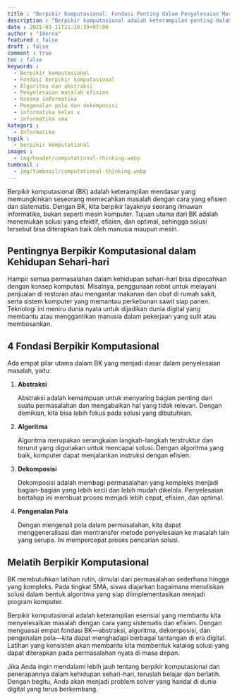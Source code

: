 ```yaml
---
title : "Berpikir Komputasional: Fondasi Penting dalam Penyelesaian Masalah di Era Digital"
description : "Berpikir komputasional adalah keterampilan penting dalam penyelesaian masalah di era digital. Pelajari konsep BK seperti abstraksi, algoritma, dekomposisi, dan pengenalan pola untuk solusi yang efisien."
date : 2025-03-11T21:10:39+07:00
author : "19erna"
featured : false
draft : false
comment : true
toc : false
keywords : 
  - Berpikir komputasional
  - Fondasi berpikir komputasional
  - Algoritma dan abstraksi
  - Penyelesaian masalah efisien
  - Konsep informatika
  - Pengenalan pola dan dekomposisi
  - informatika kelas x
  - informatika sma
kategori : 
  - Informatika
topik :
  - berpikir komputational
images : 
  - img/header/computational-thinking.webp
tumbnail : 
  - img/tumbnail/computational-thinking.webp
---
```


Berpikir komputasional (BK) adalah keterampilan mendasar yang memungkinkan seseorang memecahkan masalah dengan cara yang efisien dan sistematis. Dengan BK, kita berpikir layaknya seorang ilmuwan informatika, bukan seperti mesin komputer. Tujuan utama dari BK adalah menemukan solusi yang efektif, efisien, dan optimal, sehingga solusi tersebut bisa diterapkan baik oleh manusia maupun mesin.

## Pentingnya Berpikir Komputasional dalam Kehidupan Sehari-hari

Hampir semua permasalahan dalam kehidupan sehari-hari bisa dipecahkan dengan konsep komputasi. Misalnya, penggunaan robot untuk melayani penjualan di restoran atau mengantar makanan dan obat di rumah sakit, serta sistem komputer yang memantau perkebunan sawit siap panen. Teknologi ini meniru dunia nyata untuk dijadikan dunia digital yang membantu atau menggantikan manusia dalam pekerjaan yang sulit atau membosankan.

## 4 Fondasi Berpikir Komputasional

Ada empat pilar utama dalam BK yang menjadi dasar dalam penyelesaian masalah, yaitu:

1. **Abstraksi**
   
   Abstraksi adalah kemampuan untuk menyaring bagian penting dari suatu permasalahan dan mengabaikan hal yang tidak relevan. Dengan demikian, kita bisa lebih fokus pada solusi yang dibutuhkan.

2. **Algoritma**
   
   Algoritma merupakan serangkaian langkah-langkah terstruktur dan terurut yang digunakan untuk mencapai solusi. Dengan algoritma yang baik, komputer dapat menjalankan instruksi dengan efisien.

3. **Dekomposisi**
   
   Dekomposisi adalah membagi permasalahan yang kompleks menjadi bagian-bagian yang lebih kecil dan lebih mudah dikelola. Penyelesaian bertahap ini membuat proses menjadi lebih cepat, efisien, dan optimal.

4. **Pengenalan Pola**
   
   Dengan mengenali pola dalam permasalahan, kita dapat menggeneralisasi dan mentransfer metode penyelesaian ke masalah lain yang serupa. Ini mempercepat proses pencarian solusi.

## Melatih Berpikir Komputasional

BK membutuhkan latihan rutin, dimulai dari permasalahan sederhana hingga yang kompleks. Pada tingkat SMA, siswa diajarkan bagaimana menuliskan solusi dalam bentuk algoritma yang siap diimplementasikan menjadi program komputer.

Berpikir komputasional adalah keterampilan esensial yang membantu kita menyelesaikan masalah dengan cara yang sistematis dan efisien. Dengan menguasai empat fondasi BK—abstraksi, algoritma, dekomposisi, dan pengenalan pola—kita dapat menghadapi berbagai tantangan di era digital. Latihan yang konsisten akan membantu kita membentuk katalog solusi yang dapat diterapkan pada permasalahan nyata di masa depan.

Jika Anda ingin mendalami lebih jauh tentang berpikir komputasional dan penerapannya dalam kehidupan sehari-hari, teruslah belajar dan berlatih. Dengan begitu, Anda akan menjadi problem solver yang handal di dunia digital yang terus berkembang.

